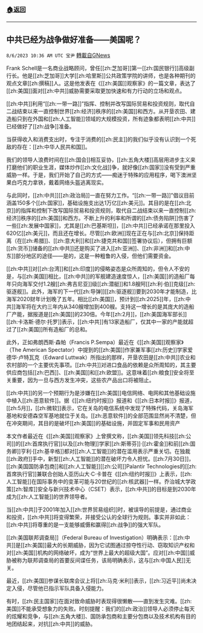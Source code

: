 ###  [:house:返回](README.md)
---


## 中共已经为战争做好准备——美国呢？
`8/6/2023 10:36 AM UTC 宝尹` [轉載自GNews](https://gnews.org/articles/1530410)

Frank Schell是一名商业战略顾问，曾任[[zh:芝加哥]]第一[[zh:国民银行]]高级副行长。他是[[zh:芝加哥]]大学[[zh:哈里斯]]公共政策学院的讲师，也是各种期刊的观点文章[[zh:撰稿]]人。这是他发表在《[[zh:美国]]观察家》的一篇文章，表达了[[zh:美国]]面对[[zh:中共]]威胁需要采取更加快速和有力行动的立场和观点。

  [[zh:中共]]利用“[[zh:一带一路]]”指挥、控制并改写国际贸易和投资规则，取代自二战结束以来一直控制世界[[zh:经济]]秩序的[[zh:美国]]和西方。从开垦农田、建造船只到在外国和[[zh:人工智能]]领域的大规模投资，所有迹象都表明[[zh:中共]]已经做好了[[zh:战争]]准备。

当获得收入和消费支出时，专注于消费的[[zh:民主]]的我们似乎没有认识到一个死敌的存在：[[zh:中华人民共和国]]。

我们的领导人浪费时间在[[zh:国会]]相互妥协，[[zh:五角大楼]]高层用进步主义来打磨他们的职业生涯，媒体炒作[[zh:文化战]]争，就好像[[zh:国家]]没有受到严重威胁一样。于是，我们开始了自己的方式——痴迷于特殊的应用程序，喝下澳洲坚果白巧克力拿铁，戴着网络头盔逃离现实。

与此同时，[[zh:中共]][[zh:政治局]]一直在努力工作。“[[zh:一带一路]]”倡议目前涵盖150多个[[zh:国家]]，基础设施支出达1万亿[[zh:美元]]。其目的是在[[zh:北京]]的指挥和控制下改写国际贸易和投资规则，取代自二战结束以来一直控制[[zh:经济]]秩序的[[zh:美国]]和西方。不断上升的利率和所谓的[[zh:债务陷阱]]伤害了一些[[zh:发展中国家]]，尤其是[[zh:巴基斯坦]]，[[zh:中共]]已经承诺在那里投入620亿[[zh:美元]]，而且还在增长。尽管[[zh:欧洲]]现在正在与[[zh:北京]]保持距离（在[[zh:希腊]]、[[zh:意大利]]和[[zh:捷克共和国]]签署协议后），但拥有巨额[[zh:货币]]储备的[[zh:中共]]还是购买了进入[[zh:亚洲]]、[[zh:非洲]]和[[zh:中东]]部分地区的途径——是的，这是一种粗鲁的入侵，但他们需要资金。

[[zh:中共]]对[[zh:台湾]]和[[zh:印度]]的侵略姿态是众所周知的，但令人不安的是，与[[zh:美国]]相比，[[zh:中共]]的军舰建造速度惊人，[[zh:美国]]的造船厂每年只向海军交付1.2艘[[zh:弗吉尼亚]]级[[zh:潜艇]]和1.8艘阿[[zh:利·伯]]克级[[zh:驱逐舰]]。此外，海军的下一代[[zh:导弹]][[zh:驱逐舰]]要到2030年才能制造，比海军2020财年计划晚了五年。相比[[zh:美国]]，预计到[[zh:2025]]年，[[zh:中共]]海军将在大约三年内从340艘增加到400艘。支持这一增长的是其庞大的造船厂产能，据报道是[[zh:美国]]的230倍。今年[[zh:2月]]，[[zh:美国海军部长]][[zh:卡洛斯·德尔·托罗]]表示，[[zh:中共]]有13家造船厂，仅其中一家的产能就超过了[[zh:美国]]所有造船厂的总和。

此外，正如弗朗西斯·森帕（Francis P.Sempa）最近在《[[zh:美国]]观察家》（The American Spectator）中提到的[[zh:美国]]作家兼军事[[zh:历史]]学家爱德华·卢特瓦克（Edward Luttwak）所指出的那样，开垦农田是[[zh:中共]]农业和农村部的一个主要优先事项。[[zh:中共]]对进口食品的依赖是众所周知的，其主要供应商包括[[zh:巴西]]、[[zh:美国]]和[[zh:欧盟]]。这意味着[[zh:粮食]]安全将至关重要，因为一旦与西方发生冲突，这些农产品出口将被阻止。

[[zh:中共]]的另一个预期行为是涉嫌在[[zh:美国]]电信网络、电网和其他基础设施中植入[[zh:恶意软件]]。据《[[zh:纽约时报]]》报道和《[[zh:日本时报]]》报道，[[zh:5月]]，[[zh:微软]]表示，它在关岛的电信系统中发现了特殊代码，关岛海军基地和安德森空军基地就位于关岛。[[zh:恶意软件]]的全部范围显然尚不清楚，但在冲突期间，其目的是破坏[[zh:美国]]的基础设施，并固定军事和民用资产

本文作者最近在《[[zh:美国]]观察家》上曾撰文称，[[zh:美国]]领先科技[[zh:公司]]的[[zh:首席执行官]]以及[[zh:物理]]学家[[zh:斯蒂芬]]·[[zh:霍金]]和前[[zh:国务卿]]亨利·[[zh:基辛格]]都对[[zh:人工智能]]的潜在滥用表示严重关切。在独裁[[zh:政府]]手中，新型[[zh:人工智能]]的潜在破坏力令人担忧。[[zh:7月30日]]，[[zh:美国国防承包商]]和[[zh:人工智能]][[zh:公司]]Palantir Technologies的[[zh:首席执行官]]兼联合创始人亚历山大·C·卡普在《[[zh:纽约时报]]》上表示，[[zh:人工智能]]在国际事务中的变革可能与20世纪的[[zh:核武器]]一样。乔治城大学政策[[zh:智库]]安全与新兴技术中心（CSET）表示，[[zh:中共]]的目标是到2030年成为[[zh:人工智能]]的世界领导者。

当[[zh:中共]]于2001年加入[[zh:世界贸易组织]]时，被误导的前提是，通过商业和投资，[[zh:中共]]将变得繁荣，并接受公认的全球行为规则。事实并非如此：[[zh:中共]]将尊重的是一支能够威慑和赢得[[zh:战争]]的强大军队。

[[zh:美国联邦调查局]]（Federal Bureau of Investigation）明确表示：[[zh:中共]]是[[zh:美国]]最大的长期威胁，因为它试图通过掠夺性行动、窃取知识产权和对[[zh:美国]]机构的网络破坏，成为“世界上最大的超级大国”。应对[[zh:中国]]威胁被称为联邦调查局的首要反间谍任务，该局明确表示，这与[[zh:中国人民]]无关。

最近，[[zh:美国]]参谋长联席会议上将[[zh:马克·米利]]表示，[[zh:习近平]]尚未决定入侵，尽管他已指示军队具备入侵能力。

有时，[[zh:民主国家]]在面对致命威胁时表现得很懒散——直到发生灾难。[[zh:美国]]不能承受想象力的失败。时刻提醒：我们的[[zh:政治]]领导人必须停止每天的炫耀和竞争，与[[zh:五角大楼]]、国防承包商和主要分包商以及技术机构有目的地团结起来，对抗[[zh:中共]]的威胁。
